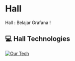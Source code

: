 # Hall
Hall : Belajar Grafana !

## 💻 Hall Technologies
[![Our Tech](https://skillicons.dev/icons?i=python,grafana,prometheus,fastapi,docker)](https://skillicons.dev)
